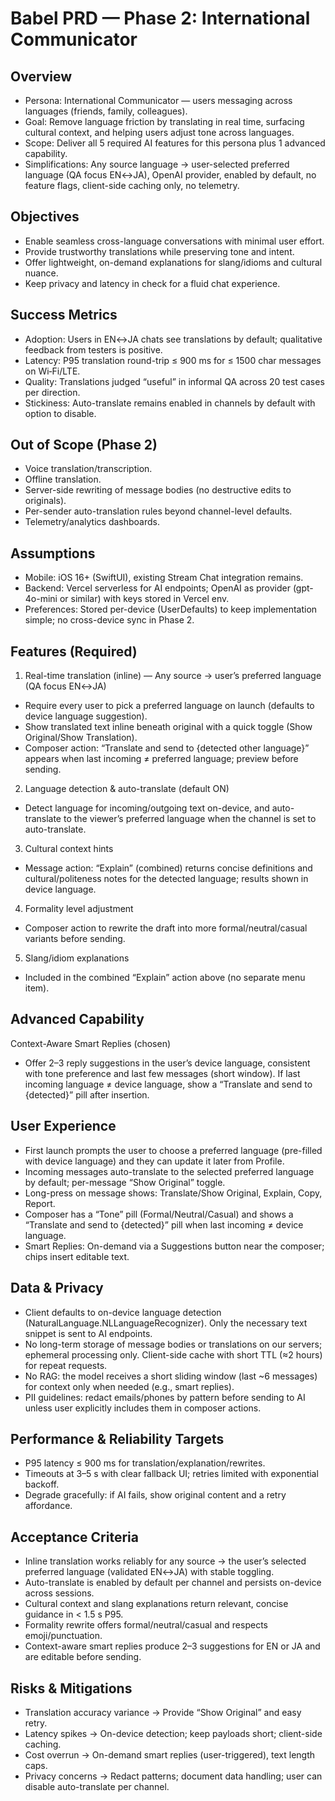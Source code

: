 # Babel PRD — Phase 2: International Communicator

## Overview
- Persona: International Communicator — users messaging across languages (friends, family, colleagues).
- Goal: Remove language friction by translating in real time, surfacing cultural context, and helping users adjust tone across languages.
- Scope: Deliver all 5 required AI features for this persona plus 1 advanced capability.
- Simplifications: Any source language → user-selected preferred language (QA focus EN↔JA), OpenAI provider, enabled by default, no feature flags, client-side caching only, no telemetry.

## Objectives
- Enable seamless cross-language conversations with minimal user effort.
- Provide trustworthy translations while preserving tone and intent.
- Offer lightweight, on-demand explanations for slang/idioms and cultural nuance.
- Keep privacy and latency in check for a fluid chat experience.

## Success Metrics
- Adoption: Users in EN↔JA chats see translations by default; qualitative feedback from testers is positive.
- Latency: P95 translation round-trip ≤ 900 ms for ≤ 1500 char messages on Wi‑Fi/LTE.
- Quality: Translations judged “useful” in informal QA across 20 test cases per direction.
- Stickiness: Auto-translate remains enabled in channels by default with option to disable.

## Out of Scope (Phase 2)
- Voice translation/transcription.
- Offline translation.
- Server-side rewriting of message bodies (no destructive edits to originals).
- Per-sender auto-translation rules beyond channel-level defaults.
- Telemetry/analytics dashboards.

## Assumptions
- Mobile: iOS 16+ (SwiftUI), existing Stream Chat integration remains.
- Backend: Vercel serverless for AI endpoints; OpenAI as provider (gpt-4o-mini or similar) with keys stored in Vercel env.
- Preferences: Stored per-device (UserDefaults) to keep implementation simple; no cross-device sync in Phase 2.

## Features (Required)
1) Real-time translation (inline) — Any source → user’s preferred language (QA focus EN↔JA)
- Require every user to pick a preferred language on launch (defaults to device language suggestion).
- Show translated text inline beneath original with a quick toggle (Show Original/Show Translation).
- Composer action: “Translate and send to {detected other language}” appears when last incoming ≠ preferred language; preview before sending.

2) Language detection & auto-translate (default ON)
- Detect language for incoming/outgoing text on-device, and auto-translate to the viewer’s preferred language when the channel is set to auto-translate.

3) Cultural context hints
- Message action: “Explain” (combined) returns concise definitions and cultural/politeness notes for the detected language; results shown in device language.

4) Formality level adjustment
- Composer action to rewrite the draft into more formal/neutral/casual variants before sending.

5) Slang/idiom explanations
- Included in the combined “Explain” action above (no separate menu item).

## Advanced Capability
Context-Aware Smart Replies (chosen)
- Offer 2–3 reply suggestions in the user’s device language, consistent with tone preference and last few messages (short window). If last incoming language ≠ device language, show a “Translate and send to {detected}” pill after insertion.

## User Experience
- First launch prompts the user to choose a preferred language (pre-filled with device language) and they can update it later from Profile.
- Incoming messages auto-translate to the selected preferred language by default; per-message “Show Original” toggle.
- Long-press on message shows: Translate/Show Original, Explain, Copy, Report.
- Composer has a “Tone” pill (Formal/Neutral/Casual) and shows a “Translate and send to {detected}” pill when last incoming ≠ device language.
- Smart Replies: On-demand via a Suggestions button near the composer; chips insert editable text.

## Data & Privacy
- Client defaults to on-device language detection (NaturalLanguage.NLLanguageRecognizer). Only the necessary text snippet is sent to AI endpoints.
- No long-term storage of message bodies or translations on our servers; ephemeral processing only. Client-side cache with short TTL (≈2 hours) for repeat requests.
- No RAG: the model receives a short sliding window (last ~6 messages) for context only when needed (e.g., smart replies).
- PII guidelines: redact emails/phones by pattern before sending to AI unless user explicitly includes them in composer actions.

## Performance & Reliability Targets
- P95 latency ≤ 900 ms for translation/explanation/rewrites.
- Timeouts at 3–5 s with clear fallback UI; retries limited with exponential backoff.
- Degrade gracefully: if AI fails, show original content and a retry affordance.

## Acceptance Criteria
- Inline translation works reliably for any source → the user’s selected preferred language (validated EN↔JA) with stable toggling.
- Auto-translate is enabled by default per channel and persists on-device across sessions.
- Cultural context and slang explanations return relevant, concise guidance in < 1.5 s P95.
- Formality rewrite offers formal/neutral/casual and respects emoji/punctuation.
- Context-aware smart replies produce 2–3 suggestions for EN or JA and are editable before sending.

## Risks & Mitigations
- Translation accuracy variance → Provide “Show Original” and easy retry.
- Latency spikes → On-device detection; keep payloads short; client-side caching.
- Cost overrun → On-demand smart replies (user-triggered), text length caps.
- Privacy concerns → Redact patterns; document data handling; user can disable auto-translate per channel.
